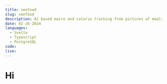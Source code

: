 ```yaml
---
title: seefood
slug: seefood
description: AI based macro and calorie tracking from pictures of meals
date: 02-26-2024
languages:
  - Svelte
  - Typescript
  - PostgreSQL
code:
live:
---
```


# Hi
